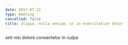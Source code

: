 ```yaml
---
date: 2017-07-22
type: meeting
cancelled: false
title: aliqua. nulla veniam, ut in exercitation dolor
---
```

sint nisi dolore consectetur in culpa